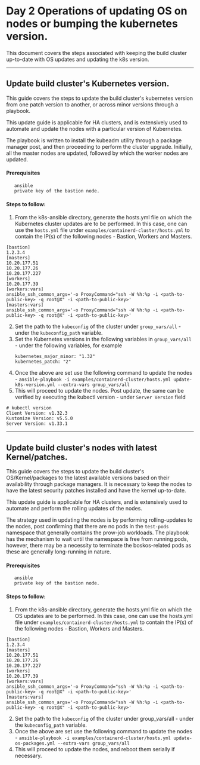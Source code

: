# Day 2 Operations of updating OS on nodes or bumping the kubernetes version.
This document covers the steps associated with keeping the build cluster up-to-date with OS updates and updating the k8s
version.

---
## Update build cluster's Kubernetes version.

This guide covers the steps to update the build cluster's kubernetes version from one patch version to another, or
across minor versions through a playbook.

This update guide is applicable for HA clusters, and is extensively used to automate and update the nodes with a particular
version of Kubernetes.

The playbook is written to install the kubeadm utility through a package manager post, and then proceeding to perform
the cluster upgrade. Initially, all the master nodes are updated, followed by which the worker nodes are updated.


#### Prerequisites
```
   ansible
   private key of the bastion node.
```

#### Steps to follow:
1. From the k8s-ansible directory, generate the hosts.yml file on which the Kubernetes cluster updates are to be performed.
   In this case, one can use the `hosts.yml` file under `examples/containerd-cluster/hosts.yml` to contain the IP(s)
   of the following nodes - Bastion, Workers and Masters.
```
[bastion]
1.2.3.4
[masters]
10.20.177.51
10.20.177.26
10.20.177.227
[workers]
10.20.177.39
[workers:vars]
ansible_ssh_common_args='-o ProxyCommand="ssh -W %h:%p -i <path-to-public-key> -q root@X" -i <path-to-public-key>'
[masters:vars]
ansible_ssh_common_args='-o ProxyCommand="ssh -W %h:%p -i <path-to-public-key> -q root@X" -i <path-to-public-key>'
```
2. Set the path to the `kubeconfig` of the cluster under `group_vars/all` - under the `kubeconfig_path` variable.
3. Set the Kubernetes versions in the following variables in `group_vars/all` - under the following variables, for example
   ```
   kubernetes_major_minor: "1.32"
   kubernetes_patch: "2"
   ```
3. Once the above are set use the following command to update the nodes -
   `ansible-playbook -i examples/containerd-cluster/hosts.yml update-k8s-version.yml --extra-vars group_vars/all`
4. This will proceed to update the nodes. Post update, the same can be verified by executing the kubectl version - under
   `Server Version` field
```
# kubectl version
Client Version: v1.32.3
Kustomize Version: v5.5.0
Server Version: v1.33.1
```

---
## Update build cluster's nodes with latest Kernel/patches.

This guide covers the steps to update the build cluster's OS/Kernel/packages to the latest available versions based
on their availability through package managers. It is necessary to keep the nodes to have the latest security patches
installed and have the kernel up-to-date.

This update guide is applicable for HA clusters, and is extensively used to automate and perform the rolling updates of
the nodes.

The strategy used in updating the nodes is by performing rolling-updates to the nodes, post confirming that there are no
pods in the `test-pods` namespace that generally contains the prow-job workloads. The playbook has the mechanism to wait
until the namespace is free from running pods, however, there may be a necessity to terminate the boskos-related pods
as these are generally long-running in nature.

#### Prerequisites
```
   ansible
   private key of the bastion node.
```

#### Steps to follow:
1. From the k8s-ansible directory, generate the hosts.yml file on which the OS updates are to be performed.
   In this case, one can use the hosts.yml file under `examples/containerd-cluster/hosts.yml` to contain the IP(s)
   of the following nodes - Bastion, Workers and Masters.
```
[bastion]
1.2.3.4
[masters]
10.20.177.51
10.20.177.26
10.20.177.227
[workers]
10.20.177.39
[workers:vars]
ansible_ssh_common_args='-o ProxyCommand="ssh -W %h:%p -i <path-to-public-key> -q root@X" -i <path-to-public-key>'
[masters:vars]
ansible_ssh_common_args='-o ProxyCommand="ssh -W %h:%p -i <path-to-public-key> -q root@X" -i <path-to-public-key>'
```
2. Set the path to the `kubeconfig` of the cluster under group_vars/all - under the `kubeconfig_path` variable.
3. Once the above are set use the following command to update the nodes -
   `ansible-playbook -i examples/containerd-cluster/hosts.yml update-os-packages.yml --extra-vars group_vars/all`
4. This will proceed to update the nodes, and reboot them serially if necessary.